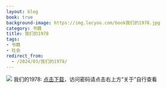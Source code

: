 ```yaml
---
layout: blog
book: true
background-image: https://img.locyoo.com/book我们的1978.jpg
category: 书籍
title: 我们的1978
tags:
- 书籍
- 社会
redirect_from:
  - /2024/03/我们的1978/
---
```

![](https://img.locyoo.com/book我们的1978.jpg)
我们的1978: <a name = "ref1" href="https://url18.ctfile.com/f/50983618-1323443608-bbf35d?p=3619">点击下载</a>，访问密码请点击右上方“关于”自行查看